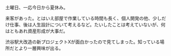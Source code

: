 土曜日、一応今日から夏休み。

来客があった。とはいえ部屋で作業している時間も長く、個人開発の他、少しだけ仕事、後は人生設計について考えるなど。たいしたことは考えていないが、何はともあれ資産形成が大事だ。

渋谷駅大改造の新プロジェクトXが面白かったので見てしまった。知っている場所だとより一層興味が出る。
